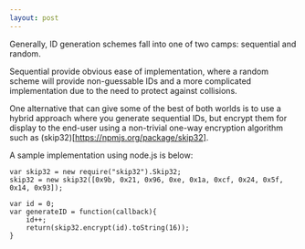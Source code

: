 ```yaml
---
layout: post
---
```

Generally, ID generation schemes fall into one of two camps: sequential and random. 

Sequential provide obvious ease of implementation, where a random scheme will provide non-guessable IDs and a more complicated implementation due to the need to protect against collisions.

One alternative that can give some of the best of both worlds is to use a hybrid approach where you generate sequential IDs, but encrypt them for display to the end-user using a non-trivial one-way encryption algorithm such as (skip32)[https://npmjs.org/package/skip32].

A sample implementation using node.js is below:

	var skip32 = new require("skip32").Skip32;
	skip32 = new skip32([0x9b, 0x21, 0x96, 0xe, 0x1a, 0xcf, 0x24, 0x5f, 0x14, 0x93]);
	
	var id = 0;
	var generateID = function(callback){
		id++;
		return(skip32.encrypt(id).toString(16));
	}